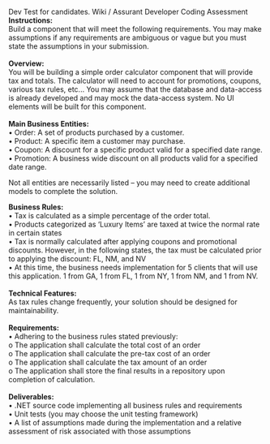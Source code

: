Dev Test for candidates.
Wiki / Assurant Developer Coding Assessment
<br />
**Instructions:**
<br />
Build a component that will meet the following requirements. You may make assumptions if any requirements are ambiguous or vague but you must state the assumptions in your submission.
<br /><br />
**Overview:**
<br />
You will be building a simple order calculator component that will provide tax and totals. The calculator will need to account for promotions, coupons, various tax rules, etc... You may assume that the database and data-access is already developed and may mock the data-access system. No UI elements will be built for this component.
<br /><br />
**Main Business Entities:**
<br />
• Order: A set of products purchased by a customer.<br />
• Product: A specific item a customer may purchase.<br />
• Coupon: A discount for a specific product valid for a specified date range.<br />
• Promotion: A business wide discount on all products valid for a specified date range.<br />

Not all entities are necessarily listed – you may need to create additional models to complete the solution.<br />

**Business Rules:**
<br />
• Tax is calculated as a simple percentage of the order total.<br />
• Products categorized as ‘Luxury Items’ are taxed at twice the normal rate in certain states<br />
• Tax is normally calculated after applying coupons and promotional discounts. However, in the following states, the tax must be calculated prior to applying the discount: FL, NM, and NV<br />
• At this time, the business needs implementation for 5 clients that will use this application. 1 from GA, 1 from FL, 1 from NY, 1 from NM, and 1 from NV.<br />
<br />
**Technical Features:**
<br />
As tax rules change frequently, your solution should be designed for maintainability.<br />
<br />
**Requirements:**
<br />
• Adhering to the business rules stated previously:<br />
o The application shall calculate the total cost of an order<br />
o The application shall calculate the pre-tax cost of an order<br />
o The application shall calculate the tax amount of an order<br />
o The application shall store the final results in a repository upon completion of calculation.<br />
<br />
**Deliverables:**
<br />
• .NET source code implementing all business rules and requirements<br />
• Unit tests (you may choose the unit testing framework)<br />
• A list of assumptions made during the implementation and a relative assessment of risk associated with those assumptions<br />
